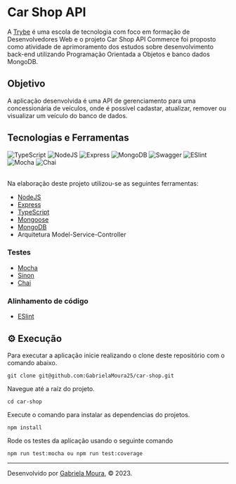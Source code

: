 # Car Shop API

A [Trybe](https://www.betrybe.com/) é uma escola de tecnologia com foco em formação de Desenvolvedores Web e o projeto Car Shop API Commerce foi proposto como atividade de aprimoramento dos estudos sobre desenvolvimento back-end utilizando Programação Orientada a Objetos e banco dados MongoDB. 


## Objetivo

A aplicação desenvolvida é uma API de gerenciamento para uma concessionária de veículos, onde é possível cadastar, atualizar, remover ou visualizar um veículo do banco de dados.

## Tecnologias e Ferramentas

<div>
    <img src="https://img.shields.io/badge/TypeScript-007ACC?style=for-the-badge&logo=typescript&logoColor=white" alt="TypeScript"/>
    <img src="https://img.shields.io/badge/Node.js-339933?style=for-the-badge&logo=nodedotjs&logoColor=white" alt="NodeJS"/>
    <img src="https://img.shields.io/badge/Express.js-000000?style=for-the-badge&logo=express&logoColor=white" alt="Express"/>
    <img src="https://img.shields.io/badge/MongoDB-4EA94B?style=for-the-badge&logo=mongodb&logoColor=white" alt="MongoDB" />
    <img src="https://img.shields.io/badge/Swagger-85EA2D?style=for-the-badge&logo=Swagger&logoColor=white" alt="Swagger" />
      <img src='https://img.shields.io/badge/eslint-3A33D1?style=for-the-badge&logo=eslint&logoColor=white' alt='ESlint' />
    <img src="https://img.shields.io/badge/Mocha-8D6748?style=for-the-badge&logo=Mocha&logoColor=white" alt="Mocha" />
    <img src="https://img.shields.io/badge/chai-A30701?style=for-the-badge&logo=chai&logoColor=white" alt="Chai" />
</div>

<br>

Na elaboração deste projeto utilizou-se as seguintes ferramentas:
  
- [NodeJS](https://nodejs.org/en/)
- [Express](https://expressjs.com/pt-br/)
- [TypeScript](https://www.typescriptlang.org/)
- [Mongoose](https://mongoosejs.com/)
- [MongoDB](https://www.mongodb.com/)
- Arquitetura Model-Service-Controller

### Testes

- [Mocha](https://mochajs.org/)
- [Sinon](https://sinonjs.org/)
- [Chai](https://www.chaijs.com/)

### Alinhamento de código

- [ESlint](https://eslint.org/)


## ⚙️ Execução

Para executar a aplicação inicie realizando o clone deste repositório com o comando abaixo.

    git clone git@github.com:GabrielaMoura25/car-shop.git

Navegue até a raíz do projeto.

    cd car-shop

Execute o comando para instalar as dependencias do projetos.

    npm install

  
Rode os testes da aplicação usando o seguinte comando

    npm run test:mocha ou npm run test:coverage


---

Desenvolvido por [Gabriela Moura](https://www.linkedin.com/in/gabriela-daniel-moura/), © 2023.

